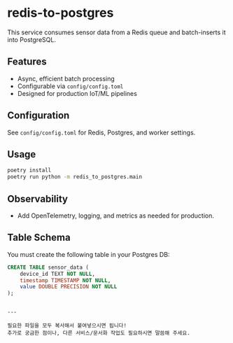 # redis-to-postgres

This service consumes sensor data from a Redis queue and batch-inserts it into PostgreSQL.

## Features
- Async, efficient batch processing
- Configurable via `config/config.toml`
- Designed for production IoT/ML pipelines

## Configuration
See `config/config.toml` for Redis, Postgres, and worker settings.

## Usage

```bash
poetry install
poetry run python -m redis_to_postgres.main
```

## Observability
- Add OpenTelemetry, logging, and metrics as needed for production.

## Table Schema
You must create the following table in your Postgres DB:

```sql
CREATE TABLE sensor_data (
    device_id TEXT NOT NULL,
    timestamp TIMESTAMP NOT NULL,
    value DOUBLE PRECISION NOT NULL
);
```
```

---

필요한 파일을 모두 복사해서 붙여넣으시면 됩니다!  
추가로 궁금한 점이나, 다른 서비스/문서화 작업도 필요하시면 말씀해 주세요.